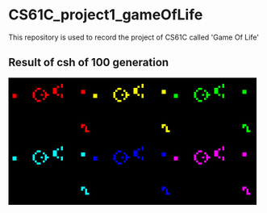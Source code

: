 # CS61C_project1_gameOfLife

This repository is used to record the project of CS61C called 'Game Of Life'

## Result of csh of 100 generation
![Glider Guns GIF](https://raw.githubusercontent.com/blameitonme1/CS61C_project1_gameOfLife/master/GliderGuns.gif)
